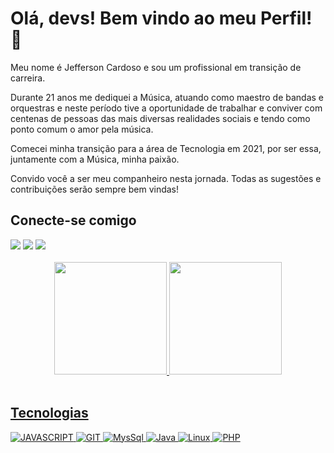 <div>
    <h1>Olá, devs! Bem vindo ao meu Perfil! 👋 </h1>    
    <p>
    Meu nome é Jefferson Cardoso e sou um profissional em transição de carreira. 
    </p>
    <p>
    Durante 21 anos me dediquei a Música, atuando como maestro de bandas e orquestras e neste período tive a oportunidade de trabalhar e conviver com centenas de pessoas das mais diversas realidades sociais e tendo como ponto comum o amor pela música.
    </p>
    <p>
    Comecei minha transição para a área de Tecnologia em 2021, por ser essa, juntamente com a Música, minha paixão.
    </p>
    <p>
    Convido você a ser meu companheiro nesta jornada. Todas as sugestões e contribuições serão sempre bem vindas!
    </p>
</div>
<div>
    <h2>Conecte-se comigo</h2>
   <a href="https://www.linkedin.com/in/jefferson-fernandes-cardoso-a9bb5957/" target="_blank"><img src="https://img.shields.io/badge/-LinkedIn-%230077B5?style=for-the-badge&logo=linkedin&logoColor=white" target="_blank"></a>  
   <a href = "mailto:maestro.jfc@gmail.com"><img src="https://img.shields.io/badge/-Gmail-%23333?style=for-the-badge&logo=gmail&logoColor=white" target="_blank"></a>
   <a href = "https://www.instagram.com/jefferson.cardoso/"><img src="https://img.shields.io/badge/Instagram-000?style=for-the-badge&logo=instagram" target="_blank"></a>   
</div>
<br>
<div align="center">
  <a href="https://github.com/jfcardoso">
  <img height="180em" src="https://github-readme-stats.vercel.app/api?username=jfcardoso&show=reviews,layout=compact&langs_count=7&theme=tokyonight"/>
  <img height="180em" src="https://github-readme-stats.vercel.app/api/top-langs/?username=jfcardoso&layout=compact&langs_count=7&theme=tokyonight"/>
</div>
<div style="display: inline_block"><br>
    <h2>Tecnologias</h2>

![JAVASCRIPT](https://img.shields.io/badge/JavaScript-F7DF1E?style=for-the-badge&logo=javascript&logoColor=black)
![GIT](https://img.shields.io/badge/Git-E34F26?style=for-the-badge&logo=git&logoColor=white)
![MysSql](https://img.shields.io/badge/MySql-000?style=for-the-badge&logo=MySql)
![Java](https://img.shields.io/badge/Java-8e7cc3?style=for-the-badge&logo=java&logoColor=black)
![Linux](https://img.shields.io/badge/Linux-FCC624?style=for-the-badge&logo=linux&logoColor=white)
![PHP](https://img.shields.io/badge/Php-A27?style=for-the-badge&logo=linux&logoColor=black)

</div>
